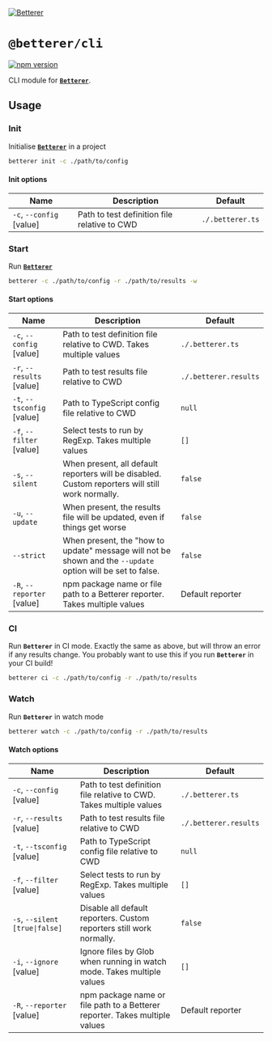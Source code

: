 [![Betterer](https://raw.githubusercontent.com/phenomnomnominal/betterer/master/docs/logo.png)](https://phenomnomnominal.github.io/betterer/)

# `@betterer/cli`

[![npm version](https://img.shields.io/npm/v/@betterer/cli.svg)](https://www.npmjs.com/package/@betterer/cli)

CLI module for [**`Betterer`**](https://github.com/phenomnomnominal/betterer).

## Usage

### Init

Initialise [**`Betterer`**](https://github.com/phenomnomnominal/betterer) in a project

```sh
betterer init -c ./path/to/config
```

#### Init options

| Name                     | Description                                  | Default          |
| ------------------------ | -------------------------------------------- | ---------------- |
| `-c`, `--config` [value] | Path to test definition file relative to CWD | `./.betterer.ts` |

### Start

Run [**`Betterer`**](https://github.com/phenomnomnominal/betterer)

```sh
betterer -c ./path/to/config -r ./path/to/results -w
```

#### Start options

| Name                       | Description                                                                                                 | Default               |
| -------------------------- | ----------------------------------------------------------------------------------------------------------- | --------------------- |
| `-c`, `--config` [value]   | Path to test definition file relative to CWD. Takes multiple values                                         | `./.betterer.ts`      |
| `-r`, `--results` [value]  | Path to test results file relative to CWD                                                                   | `./.betterer.results` |
| `-t`, `--tsconfig` [value] | Path to TypeScript config file relative to CWD                                                              | `null`                |
| `-f`, `--filter` [value]   | Select tests to run by RegExp. Takes multiple values                                                        | `[]`                  |
| `-s`, `--silent`           | When present, all default reporters will be disabled. Custom reporters will still work normally.            | `false`               |
| `-u`, `--update`           | When present, the results file will be updated, even if things get worse                                    | `false`               |
| `--strict`                 | When present, the "how to update" message will not be shown and the `--update` option will be set to false. | `false`               |
| `-R`, `--reporter` [value] | npm package name or file path to a Betterer reporter. Takes multiple values                                 | Default reporter      |

### CI

Run **`Betterer`** in CI mode. Exactly the same as above, but will throw an error if any results change. You probably want to use this if you run **`Betterer`** in your CI build!

```sh
betterer ci -c ./path/to/config -r ./path/to/results
```

### Watch

Run **`Betterer`** in watch mode

```sh
betterer watch -c ./path/to/config -r ./path/to/results
```

#### Watch options

| Name                           | Description                                                                 | Default               |
| ------------------------------ | --------------------------------------------------------------------------- | --------------------- |
| `-c`, `--config` [value]       | Path to test definition file relative to CWD. Takes multiple values         | `./.betterer.ts`      |
| `-r`, `--results` [value]      | Path to test results file relative to CWD                                   | `./.betterer.results` |
| `-t`, `--tsconfig` [value]     | Path to TypeScript config file relative to CWD                              | `null`                |
| `-f`, `--filter` [value]       | Select tests to run by RegExp. Takes multiple values                        | `[]`                  |
| `-s`, `--silent [true\|false]` | Disable all default reporters. Custom reporters still work normally.        | `false`               |
| `-i`, `--ignore` [value]       | Ignore files by Glob when running in watch mode. Takes multiple values      | `[]`                  |
| `-R`, `--reporter` [value]     | npm package name or file path to a Betterer reporter. Takes multiple values | Default reporter      |

